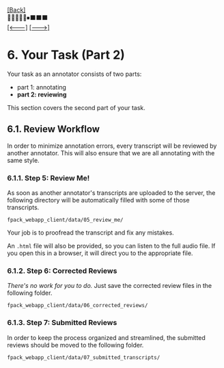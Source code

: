 [\[Back\]](./README.md) \
🔲🔲🔲🔲🔲⏹⬛️⬛️⬛️ \
[\[<---\]](./05_your_task_part1.md) [\[--->\]](./07_cooperation_between_annotators.md)

# 6. Your Task (Part 2)

Your task as an annotator consists of two parts:
- part 1: annotating
- **part 2: reviewing**

This section covers the second part of your task.

## 6.1. Review Workflow

In order to minimize annotation errors, every transcript will be reviewed by another
annotator. This will also ensure that we are all annotating with the same style.

### 6.1.1. Step 5: Review Me!

As soon as another annotator's transcripts are uploaded to the server, the following
directory will be automatically filled with some of those transcripts.
```
fpack_webapp_client/data/05_review_me/
```
Your job is to proofread the transcript and fix any mistakes.

An `.html` file will also be provided, so you can listen to the full audio file. If
you open this in a browser, it will direct you to the appropriate file.


### 6.1.2. Step 6: Corrected Reviews

*There's no work for you to do.* Just save the corrected review files in the
following folder.
```
fpack_webapp_client/data/06_corrected_reviews/
``` 


### 6.1.3. Step 7: Submitted Reviews

In order to keep the process organized and streamlined, the submitted reviews should
be moved to the following folder.
```
fpack_webapp_client/data/07_submitted_transcripts/
```
